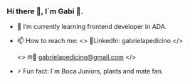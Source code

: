 ### Hi there 👋, I´m Gabi 🙂.
- 🌱 I’m currently learning frontend developer in ADA.
- 📫 How to reach me: 
   <> 📱LinkedIn: gabrielapedicino </>
   
   <> ✉📧 gabrielapedicino@gmail.com </>
- ⚡ Fun fact: I´m Boca Juniors, plants and mate fan.
